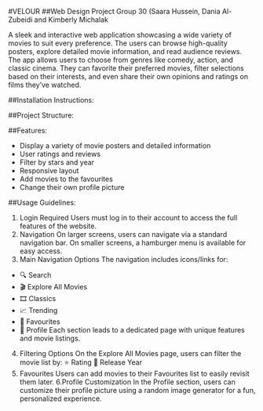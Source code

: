 #VELOUR 
##Web Design Project Group 30 (Saara Hussein, Dania Al-Zubeidi and Kimberly Michalak

A sleek and interactive web application showcasing a wide variety of movies to suit every preference. The users can browse high-quality posters, explore detailed movie information, and read audience reviews. The app allows users to choose from genres like comedy, action, and classic cinema. They can favorite their preferred movies, filter selections based on their interests, and even share their own opinions and ratings on films they’ve watched.

##Installation Instructions:

##Project Structure:



##Features:
- Display a variety of movie posters and detailed information
- User ratings and reviews
- Filter by stars and year
- Responsive layout
- Add movies to the favourites
- Change their own profile picture

##Usage Guidelines:
1. Login Required
Users must log in to their account to access the full features of the website.
2. Navigation
On larger screens, users can navigate via a standard navigation bar.
On smaller screens, a hamburger menu is available for easy access.
3. Main Navigation Options
The navigation includes icons/links for:
- 🔍 Search
- 🎬 Explore All Movies
- 🎞️ Classics
- 📈 Trending
- 💜 Favourites
- 👤 Profile
Each section leads to a dedicated page with unique features and movie listings.
4. Filtering Options
On the Explore All Movies page, users can filter the movie list by:
⭐ Rating
📅 Release Year
5. Favourites
Users can add movies to their Favourites list to easily revisit them later.
6.Profile Customization
In the Profile section, users can customize their profile picture using a random image generator for a fun, personalized experience.

